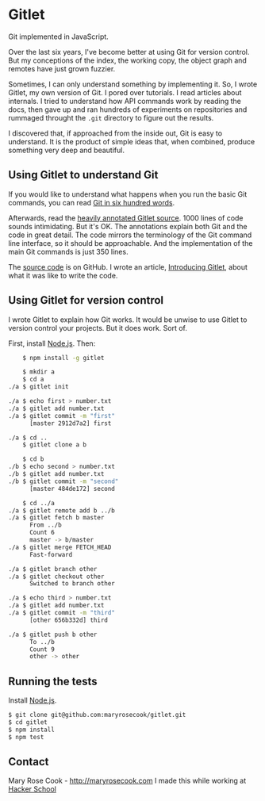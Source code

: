# Gitlet

Git implemented in JavaScript.

Over the last six years, I've become better at using Git for version control.  But my conceptions of the index, the working copy, the object graph and remotes have just grown fuzzier.

Sometimes, I can only understand something by implementing it. So, I wrote Gitlet, my own version of Git. I pored over tutorials. I read articles about internals. I tried to understand how API commands work by reading the docs, then gave up and ran hundreds of experiments on repositories and rummaged throught the `.git` directory to figure out the results.

I discovered that, if approached from the inside out, Git is easy to understand. It is the product of simple ideas that, when combined, produce something very deep and beautiful.

## Using Gitlet to understand Git

If you would like to understand what happens when you run the basic Git commands, you can read [Git in six hundred words](http://maryrosecook.com/blog/post/git-in-six-hundred-words).

Afterwards, read the [heavily annotated Gitlet source](http://gitlet.maryrosecook.com/docs/gitlet.html). 1000 lines of code sounds intimidating. But it's OK. The annotations explain both Git and the code in great detail. The code mirrors the terminology of the Git command line interface, so it should be approachable. And the implementation of the main Git commands is just 350 lines.

The [source code](https://github.com/maryrosecook/gitlet) is on GitHub. I wrote an article, [Introducing Gitlet](http://maryrosecook.com/blog/post/introducing-gitlet), about what it was like to write the code.

## Using Gitlet for version control

I wrote Gitlet to explain how Git works. It would be unwise to use Gitlet to version control your projects. But it does work.  Sort of.

First, install [Node.js](http://nodejs.org/#download).  Then:

```bash
    $ npm install -g gitlet

    $ mkdir a
    $ cd a
./a $ gitlet init

./a $ echo first > number.txt
./a $ gitlet add number.txt
./a $ gitlet commit -m "first"
      [master 2912d7a2] first

./a $ cd ..
    $ gitlet clone a b

    $ cd b
./b $ echo second > number.txt
./b $ gitlet add number.txt
./b $ gitlet commit -m "second"
      [master 484de172] second

    $ cd ../a
./a $ gitlet remote add b ../b
./a $ gitlet fetch b master
      From ../b
      Count 6
      master -> b/master
./a $ gitlet merge FETCH_HEAD
      Fast-forward

./a $ gitlet branch other
./a $ gitlet checkout other
      Switched to branch other

./a $ echo third > number.txt
./a $ gitlet add number.txt
./a $ gitlet commit -m "third"
      [other 656b332d] third

./a $ gitlet push b other
      To ../b
      Count 9
      other -> other
```

## Running the tests

Install [Node.js](http://nodejs.org/#download).

```bash
$ git clone git@github.com:maryrosecook/gitlet.git
$ cd gitlet
$ npm install
$ npm test
```

## Contact

Mary Rose Cook - http://maryrosecook.com
I made this while working at [Hacker School](https://www.hackerschool.com)
